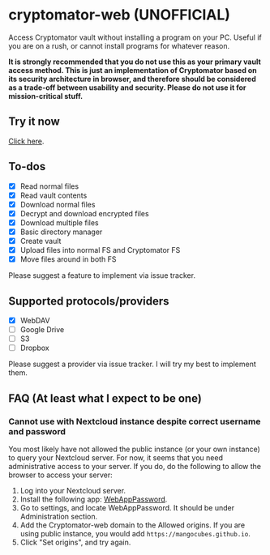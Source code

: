 # cryptomator-web (UNOFFICIAL)
Access Cryptomator vault without installing a program on your PC. Useful if you are on a rush, or cannot install programs for whatever reason.

**It is strongly recommended that you do not use this as your primary vault access method. This is just an implementation of Cryptomator based on its security architecture in browser, and therefore should be considered as a trade-off between usability and security. Please do not use it for mission-critical stuff.**

## Try it now

[Click here](https://mangocubes.github.io/cryptomator-web/).

## To-dos
 - [x] Read normal files
 - [x] Read vault contents
 - [x] Download normal files
 - [x] Decrypt and download encrypted files
 - [x] Download multiple files
 - [x] Basic directory manager
 - [x] Create vault
 - [x] Upload files into normal FS and Cryptomator FS
 - [x] Move files around in both FS

Please suggest a feature to implement via issue tracker.

## Supported protocols/providers
 - [x] WebDAV
 - [ ] Google Drive
 - [ ] S3
 - [ ] Dropbox

Please suggest a provider via issue tracker. I will try my best to implement them.

## FAQ (At least what I expect to be one)
### Cannot use with Nextcloud instance despite correct username and password
You most likely have not allowed the public instance (or your own instance) to query your Nextcloud server. For now, it seems that you need administrative access to your server. If you do, do the following to allow the browser to access your server:

1. Log into your Nextcloud server.
2. Install the following app: [WebAppPassword](https://apps.nextcloud.com/apps/webapppassword).
3. Go to settings, and locate WebAppPassword. It should be under Administration section.
4. Add the Cryptomator-web domain to the Allowed origins. If you are using public instance, you would add `https://mangocubes.github.io`.
5. Click "Set origins", and try again.